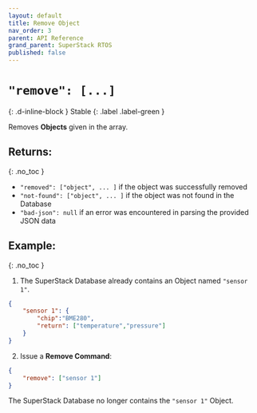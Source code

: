 ```yaml
---
layout: default
title: Remove Object
nav_order: 3
parent: API Reference
grand_parent: SuperStack RTOS
published: false
---
```


# `"remove": [...]`
{: .d-inline-block }
Stable
{: .label .label-green }

Removes **Objects** given in the array.

## Returns:
{: .no_toc }

- `"removed": ["object", ... ]` if the object was successfully removed
- `"not-found": ["object", ... ]` if the object was not found in the Database
- `"bad-json": null` if an error was encountered in parsing the provided JSON data

## Example:
{: .no_toc }

1. The SuperStack Database already contains an Object named `"sensor 1"`.
```json
{
    "sensor 1": {
        "chip":"BME280",
        "return": ["temperature","pressure"]
    }
}
```

2. Issue a **Remove Command**:
```json
{
    "remove": ["sensor 1"]
}
```

The SuperStack Database no longer contains the `"sensor 1"` Object.
